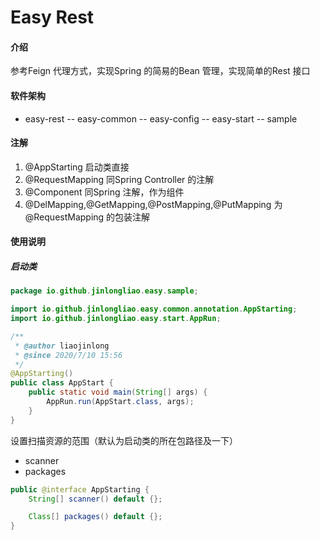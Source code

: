 # Easy Rest

#### 介绍
参考Feign 代理方式，实现Spring 的简易的Bean 管理，实现简单的Rest 接口

#### 软件架构
- easy-rest 
-- easy-common
-- easy-config
-- easy-start
-- sample


#### 注解

1.  @AppStarting 启动类直接
2.  @RequestMapping 同Spring Controller 的注解
3.  @Component 同Spring 注解，作为组件
4. @DelMapping,@GetMapping,@PostMapping,@PutMapping 为@RequestMapping 的包装注解

#### 使用说明

##### 启动类

```java
package io.github.jinlongliao.easy.sample;

import io.github.jinlongliao.easy.common.annotation.AppStarting;
import io.github.jinlongliao.easy.start.AppRun;

/**
 * @author liaojinlong
 * @since 2020/7/10 15:56
 */
@AppStarting()
public class AppStart {
    public static void main(String[] args) {
        AppRun.run(AppStart.class, args);
    }
}

```

设置扫描资源的范围（默认为启动类的所在包路径及一下）

- scanner
- packages
```java
public @interface AppStarting {
    String[] scanner() default {};

    Class[] packages() default {};
}


```



